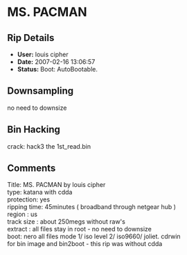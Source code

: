 # MS. PACMAN

## Rip Details

- **User:** louis cipher
- **Date:** 2007-02-16 13:06:57
- **Status:** Boot: AutoBootable.

## Downsampling

no need to downsize

## Bin Hacking

crack: hack3 the 1st_read.bin

## Comments

Title:   MS. PACMAN by louis cipher<br />
type: katana with cdda<br />
protection: yes<br />
ripping time: 45minutes ( broadband through netgear hub )<br />
region : us<br />
track size : about 250megs without raw's<br />
extract : all files stay in root - no need to downsize<br />
boot: nero all files mode 1/ iso level 2/ iso9660/ joliet. cdrwin<br />
for bin image and bin2boot - this rip was without cdda

